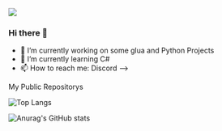 ![](https://komarev.com/ghpvc/?username=your-github-username)

### Hi there 👋

- 🔭 I’m currently working on some glua and Python Projects
- 🌱 I’m currently learning C#
- 📫 How to reach me: Discord
-->

My Public Repositorys 

![Top Langs](https://github-readme-stats.vercel.app/api/top-langs/?username=Zaross&theme=tokyonight)

![Anurag's GitHub stats](https://github-readme-stats.vercel.app/api?username=Zaross&show_icons=true&theme=radical)
